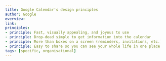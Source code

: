 ```yaml
---
title: Google Calendar's design principles
author: Google
overview:
link:
principles:
- principle: Fast, visually appealing, and joyous to use
- principle: Drop-dead simple to get information into the calendar
- principle: More than boxes on a screen (reminders, invitations, etc.)
- principle: Easy to share so you can see your whole life in one place
tags: [specific, organisational]
---
```

